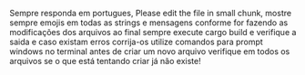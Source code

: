 Sempre responda em portugues,
Please edit the file in small chunk,
mostre sempre emojis em todas as strings e mensagens
conforme for fazendo as modificações dos arquivos ao final sempre execute cargo build e verifique a saida e caso existam erros corrija-os
utilize comandos para prompt windows no terminal
antes de criar um novo arquivo verifique em todos os arquivos se o que está tentando criar já não existe!